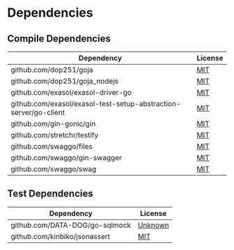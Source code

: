 <!-- @formatter:off -->
# Dependencies

## Compile Dependencies

| Dependency                                                       | License  |
| ---------------------------------------------------------------- | -------- |
| github.com/dop251/goja                                           | [MIT][0] |
| github.com/dop251/goja_nodejs                                    | [MIT][1] |
| github.com/exasol/exasol-driver-go                               | [MIT][2] |
| github.com/exasol/exasol-test-setup-abstraction-server/go-client | [MIT][3] |
| github.com/gin-gonic/gin                                         | [MIT][4] |
| github.com/stretchr/testify                                      | [MIT][5] |
| github.com/swaggo/files                                          | [MIT][6] |
| github.com/swaggo/gin-swagger                                    | [MIT][7] |
| github.com/swaggo/swag                                           | [MIT][8] |

## Test Dependencies

| Dependency                     | License      |
| ------------------------------ | ------------ |
| github.com/DATA-DOG/go-sqlmock | [Unknown][9] |
| github.com/kinbiko/jsonassert  | [MIT][10]    |

[0]: https://github.com/dop251/goja/blob/189bfeb9f530/LICENSE
[1]: https://github.com/dop251/goja_nodejs/blob/8bb8eec2f26a/LICENSE
[2]: https://github.com/exasol/exasol-driver-go/blob/v0.4.2/LICENSE
[3]: https://github.com/exasol/exasol-test-setup-abstraction-server/blob/main/LICENSE
[4]: https://github.com/gin-gonic/gin/blob/v1.8.1/LICENSE
[5]: https://github.com/stretchr/testify/blob/v1.8.0/LICENSE
[6]: https://github.com/swaggo/files/blob/28940afbdbfe/LICENSE
[7]: https://github.com/swaggo/gin-swagger/blob/v1.5.1/LICENSE
[8]: https://github.com/swaggo/swag/blob/v1.8.3/license
[9]: https://github.com/DATA-DOG/go-sqlmock/blob/master/LICENSE
[10]: https://github.com/kinbiko/jsonassert/blob/v1.1.0/LICENSE
